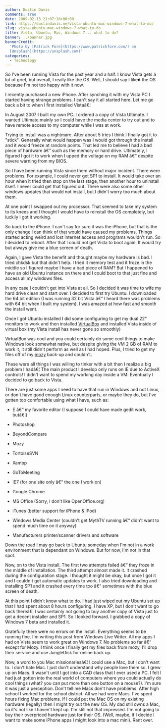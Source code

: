 ```yaml
---
author: Dustin Davis
comments: true
date: 2009-02-13 21:07:18+00:00
link: https://dustindavis.me/vista-ubuntu-mac-windows-7-what-to-do/
slug: vista-ubuntu-mac-windows-7-what-to-do
title: Vista, Ubuntu, Mac, Windows 7... what to do?
banner: ../banner.jpg
bannerCredit:
  'Photo by [Patrick Fore](https://www.patrickfore.com/) on
  [Unsplash](https://unsplash.com)'
categories:
  - Technology
---
```


So I've been running Vista for the past year and a half. I know Vista gets a lot
of grief, but overall, I really like the OS. Well, I should say I like**d** the
OS because I'm not too happy with it now.

I recently purchased a new iPhone. After synching it with my Vista PC I started
having strange problems. I can't say it all started here. Let me go back a bit
to when I first installed Vistaâ€¦

In August 2007 I built my own PC. I ordered a copy of Vista Ultimate. I wanted
Ultimate mainly so I could have the media center to try out and to have remote
access to my computer while I was at work.

Trying to install was a nightmare. After about 5 tries I think I finally got it
to "stick". Generally what would happen was I would got through the install and
it would freeze at random points. That led me to believe I had a bad piece of
hardware â€“ such as the memory or hard drive. Ultimately, I figured I got it to
work when I upped the voltage on my RAM â€“ despite severe warning from my BIOS.

So I have been running Vista since them without major incident. There were
problems. For example, I could never get SP1 to install. It would take over an
hour when it tried then stop on the last stage, then another hour to uninstall
itself. I never could get that figured out. There were also some other windows
updates that would not install, but I didn't worry too much about them.

At one point I swapped out my processor. That seemed to take my system to its
knees and I thought I would have to reinstall the OS completely, but luckily I
got it working.

So back to the iPhone. I can't say for sure it was the iPhone, but that is the
only change I can think of that would have caused my problems. Things started
acting weird and lost internet access and programs wouldn't run. So I decided to
reboot. After that I could not get Vista to boot again. It would try but always
give me a blue screen of death.

Again, I gave Vista the benefit and thought maybe my hardware is bad. I tried
chkdsk but that didn't help. I tried it memory test and it froze in the middle
so I figured maybe I have a bad piece of RAM? But I happened to have an old
Ubuntu instance on there and I could boot to that just fine and access all my
windows files.

In any case I couldn't get into Vista at all. So I decided it was time to wife
my hard drive clean and start over. I decided to first try Ubuntu. I downloaded
the 64 bit edition (I was running 32 bit Vista â€“ I heard there was problems
with 64 bit when I built my system). I was amazed at how fast and smooth the
install went.

Once I got Ubuntu installed I did some configuring to get my dual 22" monitors
to work and then installed [VirtualBox](http://www.virtualbox.org/) and
installed Vista inside of virtual box (my Vista install has never gone so
smoothly)

VirtualBox was cool and you could certainly do some cool things to make Windows
look somewhat native, but despite giving the VM 2 GB of RAM to work it, it still
didn't perform as well as I had hoped. Plus, I tried to get my files off of my
[mozy](http://mozy.com/) back-up and couldn't.

These were all things I was willing to tinker with a bit then I realize a big
problem I hadâ€¦ The main product I develop only runs on IE due to ActiveX
controls! I didn't want to spend my working day inside a VM. Eventually I
decided to go back to Vista.

There are just some apps I need to have that run in Windows and not Linux, or
don't have good enough Linux counterparts, or maybe they do, but I've gotten too
comfortable using what I have, such as:

- E â€“ my favorite editor (I suppose I could have made gedit work, butâ€¦)

- Photoshop

- BeyondCompare

- Mozy

- TortoiseSVN

- Xampp

- GoToMeeting

- IE7 (for one site only â€“ the one I work on)

- Google Chrome

- MS Office (Sorry, I don't like OpenOffice.org)

- iTunes (better support for iPhone & iPod)

- Windows Media Center (couldn't get MythTV running â€“ didn't want to spend
  much time on it anyway)

- Manufacturers printer/scanner drivers and software

Down the road I may go back to Ubuntu someday when I'm not in a work environment
that is dependant on Windows. But for now, I'm not in that spot.

Now, on to the Vista install. The first two attempts failed â€“ they froze in
the middle of installation. The third attempt almost made it. It crashed during
the configuration stage. I thought it might be okay, but once I got it and I
couldn't get automatic updates to work. I also tried downloading and installing
SP1 and it crashed every time too â€“ sometimes with the blue screen of death.

At this point I didn't know what to do. I had just wiped out my Ubuntu set up
that I had spent about 8 hours configuring. I have XP, but I don't want to go
back thereâ€¦ I was certainly not going to buy another copy of Vista just to get
a decent installer and SP1. So I looked forward. I grabbed a copy of Windows 7
beta and installed it.

Gratefully there were no errors on the install. Everything seems to be running
fine. I'm writing this post from Windows Live Writer. All my apps I had on Vista
seem to work great on Windows 7. No problems so far â€“ except for Mozy. I think
once I finally get my files back from mozy, I'll drop their service and use
JungleDisk for online back up.

Now, a word to you Mac missionariesâ€¦ I could use a Mac, but I don't want to. I
don't hate Mac. I just don't understand why people love them so. I grew up on
Macs. It wasn't until I got into a CAD class that I ever used a PC. I felt I had
just gotten into the real world of computers where you could actually do cool
things (what? you can put more than one button on a mouse?). I'm sure it was
just a perception. Don't tell me Macs don't have problems. After high school I
worked for the school district. All we had were Macs. I've spent hours fixing
Mac problems. If I could put the Mac OS on my existing hardware (legally) then I
might try out the new OS. My dad still owns a Mac, so it's not like I haven't
kept up. I'm still not that impressed. I'm not going to buy their overpriced
hardware just for their OS. (Well, maybe, if I decide I want to make some iPhone
apps I might look into a mac mini). Rant over.
